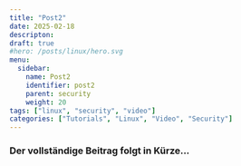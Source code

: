 ```yaml
---
title: "Post2"
date: 2025-02-18
descripton:
draft: true
#hero: /posts/linux/hero.svg
menu:
  sidebar:
    name: Post2
    identifier: post2
    parent: security
    weight: 20
tags: ["linux", "security", "video"]
categories: ["Tutorials", "Linux", "Video", "Security"]
---
```

### Der vollständige Beitrag folgt in Kürze...